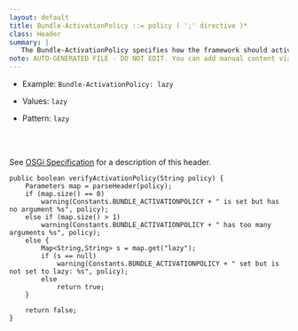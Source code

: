 ```yaml
---
layout: default
title: Bundle-ActivationPolicy ::= policy ( ';' directive )*
class: Header
summary: |
   The Bundle-ActivationPolicy specifies how the framework should activate the bundle once started.
note: AUTO-GENERATED FILE - DO NOT EDIT. You can add manual content via same filename in ext folder. 
---
```


- Example: `Bundle-ActivationPolicy: lazy`

- Values: `lazy`

- Pattern: `lazy`

<!-- Manual content from: ext/bundle_activationpolicy.md --><br /><br />

See [OSGi Specification](https://docs.osgi.org/specification/osgi.core/8.0.0/framework.lifecycle.html#i3270439) for a description of this header.

	public boolean verifyActivationPolicy(String policy) {
		Parameters map = parseHeader(policy);
		if (map.size() == 0)
			warning(Constants.BUNDLE_ACTIVATIONPOLICY + " is set but has no argument %s", policy);
		else if (map.size() > 1)
			warning(Constants.BUNDLE_ACTIVATIONPOLICY + " has too many arguments %s", policy);
		else {
			Map<String,String> s = map.get("lazy");
			if (s == null)
				warning(Constants.BUNDLE_ACTIVATIONPOLICY + " set but is not set to lazy: %s", policy);
			else
				return true;
		}

		return false;
	}
